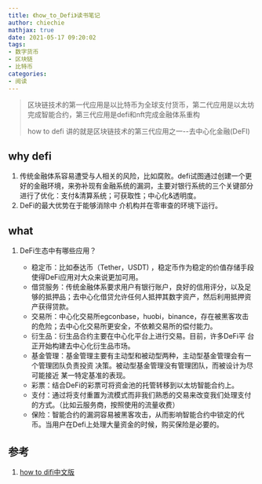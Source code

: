 ```yaml
---
title: 《how_to_Defi》读书笔记
author: chiechie
mathjax: true
date: 2021-05-17 09:20:02
tags: 
- 数字货币
- 区块链
- 比特币
categories: 
- 阅读
---
```


> 区块链技术的第一代应用是以比特币为全球支付货币，第二代应用是以太坊完成智能合约，第三代应用是defi和nft完成金融体系重构
>
> how to defi 讲的就是区块链技术的第三代应用之一--去中心化金融(DeFI)



## why defi

1. 传统金融体系容易遭受与人相关的风险，比如腐败。defi试图通过创建一个更好的金融环境，来弥补现有金融系统的漏洞，主要对银行系统的三个关键部分进行了优化：支付&清算系统；可获取性；中心化&透明度。
2. DeFi的最大优势在于能够消除中 介机构并在零审查的环境下运行。



## what

1. DeFi生态中有哪些应用？
   
   - 稳定币：比如泰达币（Tether，USDT) ，稳定币作为稳定的价值存储手段使得DeFi应用对大众来说更加可用。
   - 借贷服务：传统金融体系要求用户有银行账户，良好的信用评分，以及足够的抵押品；去中心化借贷允许任何人抵押其数字资产，然后利用抵押资产获得贷款。
    - 交易所：中心化交易所egconbase，huobi，binance，存在被黑客攻击的危险；去中心化交易所更安全，不依赖交易所的偿付能力。
    - 衍生品：衍生品合约主要在中心化平台上进行交易。目前，许多DeFi平 台正开始构建去中心化衍生品市场。
    - 基金管理：基金管理主要有主动型和被动型两种，主动型基金管理会有一个管理团队负责投资 决策。被动型基金管理没有管理团队，而被设计为尽可能接近 某一特定基准的表现。
   - 彩票：结合DeFi的彩票可将资金池的托管转移到以太坊智能合约上。
   - 支付：通过将支付重置为流模式而非我们熟悉的交易来改变我们处理支付的方式。（比如云服务商，按照使用的流量收费）
   - 保险：智能合约的漏洞容易被黑客攻击，从而影响智能合约中锁定的代币。当用户在Defi上处理大量资金的时候，购买保险是必要的。
   


   
## 参考
1. [how to difi中文版](https://news.huoxing24.com/20200817195548945458.html)

    
      
